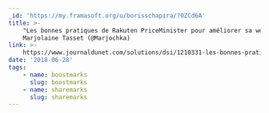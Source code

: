 ```yaml
---
_id: 'https://my.framasoft.org/u/borisschapira/?0ZCd6A'
title: >-
    "Les bonnes pratiques de Rakuten PriceMinister pour améliorer sa webperf",
    Marjolaine Tasset (@Marjochka)
link: >-
    https://www.journaldunet.com/solutions/dsi/1210331-les-bonnes-pratiques-de-rakuten-priceminister-pour-ameliorer-sa-webperf/
date: '2018-06-28'
tags:
    - name: boostmarks
      slug: boostmarks
    - name: sharemarks
      slug: sharemarks
---
```


<div class="markdown"><p></p></div>
